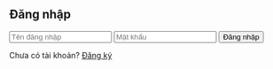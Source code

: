 <!DOCTYPE html>
<html lang="vi">
<head>
  <meta charset="UTF-8" />
  <meta name="viewport" content="width=device-width, initial-scale=1.0"/>
  <title>Cân điện tử ESP32</title>
  <link rel="stylesheet" href="styles.css" />
</head>
<body>
  <!-- LOGIN -->
  <div id="loginForm" class="login-container">
    <h2>Đăng nhập</h2>
    <form onsubmit="handleLogin(event)">
      <input type="text" id="username" placeholder="Tên đăng nhập" required />
      <input type="password" id="password" placeholder="Mật khẩu" required />
      <button type="submit">Đăng nhập</button>
      <div id="errorMessage" class="error"></div>
    </form>
    <p>Chưa có tài khoản? <a href="#" onclick="showRegister()">Đăng ký</a></p>
  </div>

  <!-- ĐĂNG KÝ -->
  <div id="registerForm" class="login-container" style="display: none;">
    <h2>Đăng ký tài khoản</h2>
    <form onsubmit="handleRegister(event)">
      <input type="text" id="newUsername" placeholder="Tên mới" required />
      <input type="password" id="newPassword" placeholder="Mật khẩu mới" required />
      <button type="submit">Đăng ký</button>
      <div id="registerMessage" class="error"></div>
    </form>
    <p>Đã có tài khoản? <a href="#" onclick="showLogin()">Đăng nhập</a></p>
  </div>

  <!-- GIAO DIỆN CHÍNH -->
  <div id="dashboard" class="dashboard" style="display: none;">
    <h1>Chào, <span id="userDisplay"></span> 👋</h1>
    <div class="weight-display">
      <h2>Số cân hiện tại:</h2>
      <div id="weightValue">-- kg</div>
    </div>
    <div id="advice" class="advice-box">Lời khuyên sẽ hiển thị tại đây.</div>
    <button onclick="logout()">Đăng xuất</button>
  </div>

  <script src="script.js"></script>
</body>
</html>
